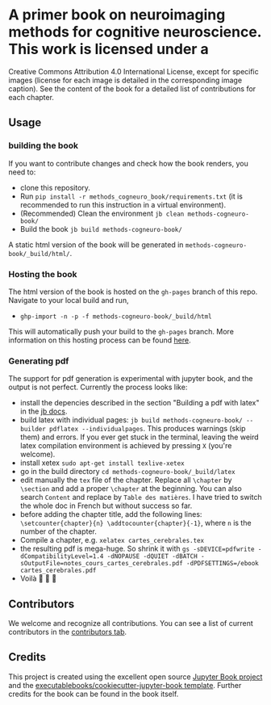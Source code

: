 # A primer book on neuroimaging methods for cognitive neuroscience. This work is licensed under a
Creative Commons Attribution 4.0 International License, except for specific images (license for each image is detailed in the corresponding image caption). See the content of the book for a detailed list of contributions for each chapter.

## Usage

### building the book

If you want to contribute changes and check how the book renders, you need to:
- clone this repository.
- Run `pip install -r methods_cogneuro_book/requirements.txt` (it is recommended to run this instruction in a virtual environment).
- (Recommended) Clean the environment `jb clean methods-cogneuro-book/`
- Build the book `jb build methods-cogneuro-book/`

A static html version of the book will be generated in `methods-cogneuro-book/_build/html/`.

### Hosting the book

The html version of the book is hosted on the `gh-pages` branch of this repo. Navigate to your local build and run,
- `ghp-import -n -p -f methods-cogneuro-book/_build/html`

This will automatically push your build to the `gh-pages` branch. More information on this hosting process can be found [here](https://jupyterbook.org/publish/gh-pages.html#manually-host-your-book-with-github-pages).

### Generating pdf

The support for pdf generation is experimental with jupyter book, and the output is not perfect. Currently the process looks like:
 * install the depencies described in the section "Building a pdf with latex" in the [jb docs](https://jupyterbook.org/advanced/pdf.html).
 * build latex with individual pages: `jb build methods-cogneuro-book/ --builder pdflatex --individualpages`. This produces warnings (skip them) and errors. If you ever get stuck in the terminal, leaving the weird latex compilation environment is achieved by pressing `X` (you're welcome).
 * install xetex `sudo apt-get install texlive-xetex`
 * go in the build directory `cd methods-cogneuro-book/_build/latex`
 * edit manually the `tex` file of the chapter. Replace all `\chapter` by `\section` and add a proper `\chapter` at the beginning. You can also search `Content` and replace by `Table des matières`. I have tried to switch the whole doc in French but without success so far.
 * before adding the chapter title, add the following lines: `\setcounter{chapter}{n} \addtocounter{chapter}{-1}`, where `n` is the number of the chapter.
 * Compile a chapter, e.g. `xelatex cartes_cerebrales.tex`
 * the resulting pdf is mega-huge. So shrink it with `gs -sDEVICE=pdfwrite -dCompatibilityLevel=1.4 -dNOPAUSE -dQUIET -dBATCH -sOutputFile=notes_cours_cartes_cerebrales.pdf -dPDFSETTINGS=/ebook cartes_cerebrales.pdf`
 * Voilà 🎉 🎉 🎉

## Contributors

We welcome and recognize all contributions. You can see a list of current contributors in the [contributors tab](https://github.com/psy3018/notes_cours_psy3018/graphs/contributors).

## Credits

This project is created using the excellent open source [Jupyter Book project](https://jupyterbook.org/) and the [executablebooks/cookiecutter-jupyter-book template](https://github.com/executablebooks/cookiecutter-jupyter-book). Further credits for the book can be found in the book itself.

